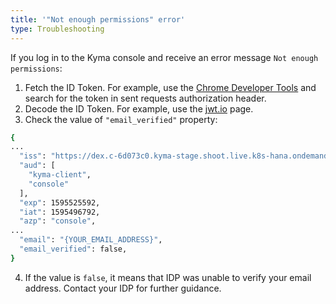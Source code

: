 ```yaml
---
title: '"Not enough permissions" error'
type: Troubleshooting
---
```


If you log in to the Kyma console and receive an error message `Not enough permissions`:

1. Fetch the ID Token. For example, use the [Chrome Developer Tools](https://developers.google.com/web/tools/chrome-devtools) and search for the token in sent requests authorization header.
2. Decode the ID Token. For example, use the [jwt.io](https://jwt.io/) page.
3. Check the value of `"email_verified"` property:

```bash
{
...
  "iss": "https://dex.c-6d073c0.kyma-stage.shoot.live.k8s-hana.ondemand.com",
  "aud": [
    "kyma-client",
    "console"
  ],
  "exp": 1595525592,
  "iat": 1595496792,
  "azp": "console",
...
  "email": "{YOUR_EMAIL_ADDRESS}",
  "email_verified": false,
}
```

4. If the value is `false`, it means that IDP was unable to verify your email address. Contact your IDP for further guidance.